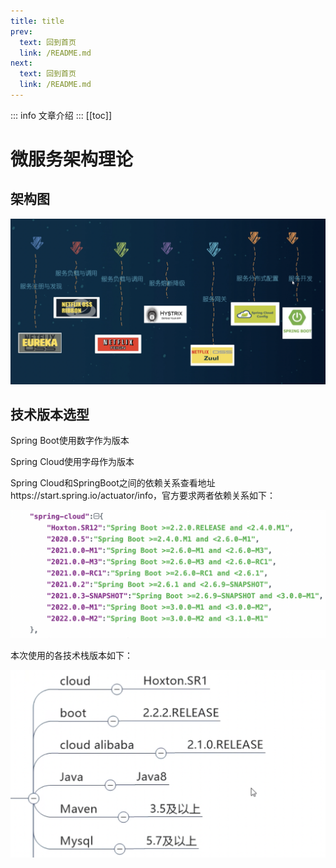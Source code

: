 ```yaml
---
title: title
prev:
  text: 回到首页
  link: /README.md
next:
  text: 回到首页
  link: /README.md
---
```

::: info
文章介绍
:::
[[toc]]

# 微服务架构理论

## 架构图

![理论图](https://raw.githubusercontent.com/fuxuelong/docs/master/docs/microservice/theory/pic/%E7%90%86%E8%AE%BA%E5%9B%BE.png)

## 技术版本选型

Spring Boot使用数字作为版本

Spring Cloud使用字母作为版本

Spring Cloud和SpringBoot之间的依赖关系查看地址https://start.spring.io/actuator/info，官方要求两者依赖关系如下：

![理论图](https://raw.githubusercontent.com/fuxuelong/docs/master/docs/microservice/theory/pic/依赖关系.png)

本次使用的各技术栈版本如下：

![理论图](https://raw.githubusercontent.com/fuxuelong/docs/master/docs/microservice/theory/pic/技术版本.png)









